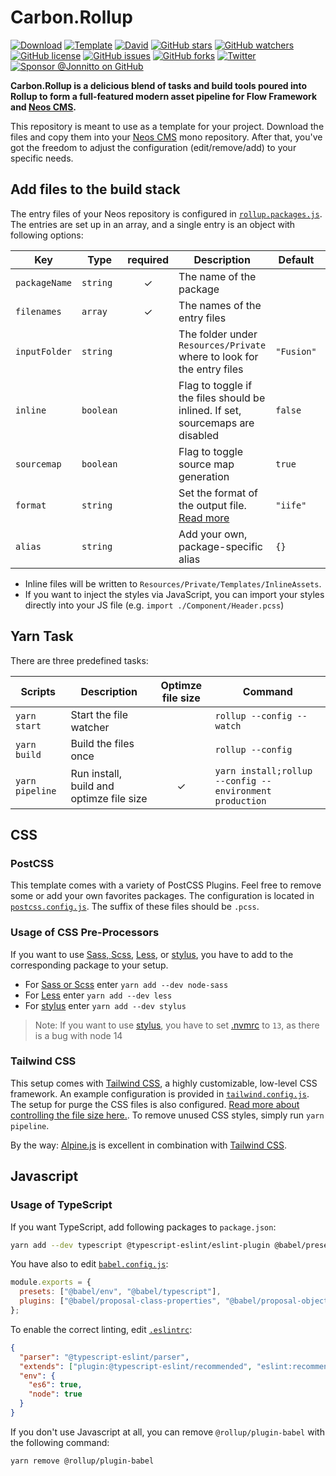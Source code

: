 # Carbon.Rollup

[![Download]][master.zip] [![Template]][generate] [![David]][david-dm] [![GitHub stars]][stargazers] [![GitHub watchers]][subscription] [![GitHub license]][license] [![GitHub issues]][issues] [![GitHub forks]][network] [![Twitter]][tweet] [![Sponsor @Jonnitto on GitHub]][sponsor]

**Carbon.Rollup is a delicious blend of tasks and build tools poured into Rollup to form a full-featured modern asset pipeline for Flow Framework and [Neos CMS].**

This repository is meant to use as a template for your project. Download the files and copy them into your [Neos CMS] mono repository. After that, you've got the freedom to adjust the configuration (edit/remove/add) to your specific needs.

## Add files to the build stack

The entry files of your Neos repository is configured in [`rollup.packages.js`]. The entries are set up in an array, and a single entry is an object with following options:

| Key           | Type      | required | Description                                                                    | Default    | Example                    |
| ------------- | --------- | :------: | ------------------------------------------------------------------------------ | ---------- | -------------------------- |
| `packageName` | `string`  |    ✓     | The name of the package                                                        |            | `"Vendor.Foo"`             |
| `filenames`   | `array`   |    ✓     | The names of the entry files                                                   |            | `["Main.js", "Main.pcss"]` |
| `inputFolder` | `string`  |          | The folder under `Resources/Private` where to look for the entry files         | `"Fusion"` | `"Assets"`                 |
| `inline`      | `boolean` |          | Flag to toggle if the files should be inlined. If set, sourcemaps are disabled | `false`    | `true`                     |
| `sourcemap`   | `boolean` |          | Flag to toggle source map generation                                           | `true`     | `false`                    |
| `format`      | `string`  |          | Set the format of the output file. [Read more][rollup outputformat]            | `"iife"`   | `"umd"`                    |
| `alias`       | `string`  |          | Add your own, package-specific alias                                           | `{}`       | `{react: "preact/compat"}` |

- Inline files will be written to `Resources/Private/Templates/InlineAssets`.
- If you want to inject the styles via JavaScript, you can import your styles directly into your JS file (e.g. `import ./Component/Header.pcss`)

## Yarn Task

There are three predefined tasks:

| Scripts         | Description                              | Optimze file size | Command                                                 |
| --------------- | ---------------------------------------- | :---------------: | ------------------------------------------------------- |
| `yarn start`    | Start the file watcher                   |                   | `rollup --config --watch`                               |
| `yarn build`    | Build the files once                     |                   | `rollup --config`                                       |
| `yarn pipeline` | Run install, build and optimze file size |         ✓         | `yarn install;rollup --config --environment production` |

## CSS

### PostCSS

This template comes with a variety of PostCSS Plugins. Feel free to remove some or add your own favorites packages. The configuration is located in [`postcss.config.js`]. The suffix of these files should be `.pcss`.

### Usage of CSS Pre-Processors

If you want to use [Sass, Scss][sass], [Less], or [stylus], you have to add to the corresponding package to your setup.

- For [Sass or Scss][sass] enter `yarn add --dev node-sass`
- For [Less] enter `yarn add --dev less`
- For [stylus] enter `yarn add --dev stylus`

> Note: If you want to use [stylus], you have to set [.nvmrc] to `13`, as there is a bug with node 14

### Tailwind CSS

This setup comes with [Tailwind CSS], a highly customizable, low-level CSS framework. An example configuration is provided in [`tailwind.config.js`]. The setup for purge the CSS files is also configured. [Read more about controlling the file size here.][tailwind file-size]. To remove unused CSS styles, simply run `yarn pipeline`.

By the way: [Alpine.js] is excellent in combination with [Tailwind CSS].

## Javascript

### Usage of TypeScript

If you want TypeScript, add following packages to `package.json`:

```bash
yarn add --dev typescript @typescript-eslint/eslint-plugin @babel/preset-typescript @typescript-eslint/parser @wessberg/rollup-plugin-ts
```

You have also to edit [`babel.config.js`]:

```js
module.exports = {
  presets: ["@babel/env", "@babel/typescript"],
  plugins: ["@babel/proposal-class-properties", "@babel/proposal-object-rest-spread"],
};
```

To enable the correct linting, edit [`.eslintrc`]:

```json
{
  "parser": "@typescript-eslint/parser",
  "extends": ["plugin:@typescript-eslint/recommended", "eslint:recommended", "plugin:prettier/recommended", "prettier/@typescript-eslint"],
  "env": {
    "es6": true,
    "node": true
  }
}
```

If you don't use Javascript at all, you can remove `@rollup/plugin-babel` with the following command:

```bash
yarn remove @rollup/plugin-babel
```

[david]: https://img.shields.io/david/dev/CarbonPackages/Carbon.Rollup
[david-dm]: https://david-dm.org/CarbonPackages/Carbon.Rollup?type=dev
[github issues]: https://img.shields.io/github/issues/CarbonPackages/Carbon.Rollup
[issues]: https://github.com/CarbonPackages/Carbon.Rollup/issues
[github forks]: https://img.shields.io/github/forks/CarbonPackages/Carbon.Rollup
[network]: https://github.com/CarbonPackages/Carbon.Rollup/network
[github stars]: https://img.shields.io/github/stars/CarbonPackages/Carbon.Rollup
[stargazers]: https://github.com/CarbonPackages/Carbon.Rollup/stargazers
[github license]: https://img.shields.io/github/license/CarbonPackages/Carbon.Rollup
[license]: LICENSE
[twitter]: https://img.shields.io/twitter/url?url=https%3A%2F%2Fgithub.com%2FCarbonPackages%2FCarbon.Rollup
[tweet]: https://twitter.com/intent/tweet?text=Wow:&url=https%3A%2F%2Fgithub.com%2FCarbonPackages%2FCarbon.Rollup
[sponsor @jonnitto on github]: https://img.shields.io/badge/sponsor-Support%20this%20package-informational
[sponsor]: https://github.com/sponsors/jonnitto
[github watchers]: https://img.shields.io/github/watchers/CarbonPackages/Carbon.Rollup.svg
[subscription]: https://github.com/CarbonPackages/Carbon.Rollup/subscription
[template]: https://img.shields.io/badge/template-Use%20this%20template-informational
[generate]: https://github.com/CarbonPackages/Carbon.Rollup/generate
[download]: https://img.shields.io/badge/download-Download%20as%20zip-informational
[master.zip]: https://github.com/CarbonPackages/Carbon.Rollup/archive/master.zip
[neos cms]: https://www.neos.io
[sass]: https://sass-lang.com
[less]: http://lesscss.org
[stylus]: https://stylus-lang.com
[.nvmrc]: .nvmrc
[`babel.config.js`]: babel.config.js
[`.eslintrc`]: .eslintrc
[`rollup.packages.js`]: rollup.packages.js
[rollup outputformat]: https://rollupjs.org/guide/en/#outputformat
[`postcss.config.js`]: postcss.config.js
[tailwind css]: https://tailwindcss.com
[alpine.js]: https://github.com/alpinejs/alpine
[`tailwind.config.js`]: tailwind.config.js
[tailwind file-size]: https://tailwindcss.com/docs/controlling-file-size
